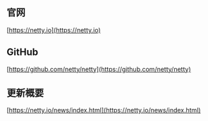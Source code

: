 ## 官网
[https://netty.io](https://netty.io)

## GitHub
[https://github.com/netty/netty](https://github.com/netty/netty)

## 更新概要
[https://netty.io/news/index.html](https://netty.io/news/index.html)